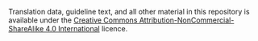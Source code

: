 Translation data, guideline text, and all other material in this repository is available under the [Creative Commons Attribution-NonCommercial-ShareAlike 4.0 International][cc] licence.

[cc]: http://creativecommons.org/licenses/by-nc-sa/4.0/
